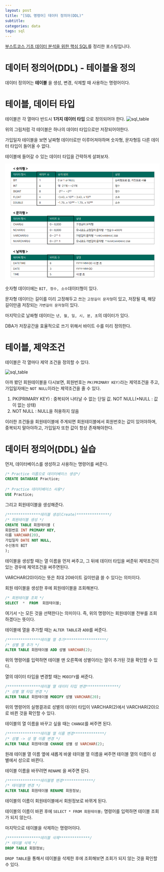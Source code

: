 ```yaml
---
layout: post
title: "[SQL 명령어] 데이터 정의어(DDL)"
subtitle:
categories: data
tags: sql
---
```


[부스트코스 기초 데이터 분석을 위한 핵심 SQL](https://www.boostcourse.org/ds102/joinLectures/114920)를 정리한 포스팅입니다.

# 데이터 정의어(DDL) - 테이블을 정의

데이터 정의어는 **테이블** 을 생성, 변경, 삭제할 때 사용하는 명령어이다.

# 테이블, 데이터 타입

테이블은 각 열마다 반드시 **1가지 데이터 타입** 으로 정의되어야 한다.
![sql_table](https://cphinf.pstatic.net/mooc/20210309_108/1615293978618hKsYw_PNG/_1.png)

위의 그림처럼 각 테이블은 하나의 데이터 타입으로만 저장되어야한다.

가입일자 테이블을 보면 날짜형 데이터로만 이루어져야하며 숫자형, 문자형등 다른 데이터 타입이 들어올 수 없다.

테이블에 들어갈 수 있는 데이터 타입을 간략하게 살펴보자.

![data_type](/assets/img/posts/data_type.png)

숫자형 데이터에는 `BIT, 정수, 소수`데이터형이 있다.

문자형 데이터는 길이를 미리 고정해두고 쓰는 `고정길이 문자형`이 있고, 저장될 때, 해당 길이만큼 저장되는 `가변길이 문자형`이 있다.

마지막으로 날짜형 데이터는 `년, 월, 일, 시, 분, 초`의 데이터가 있다.

DBA가 저장공간을 효율적으로 쓰기 위해서 바이트 수를 미리 정의한다.

# 테이블, 제약조건

테이블은 각 열마다 제약 조건을 정의할 수 있다.

![sql_table](https://cphinf.pstatic.net/mooc/20210309_108/1615293978618hKsYw_PNG/_1.png)

아까 봤던 회원테이블을 다시보면, 회원번호는 `PK(PRIMARY KEY)`라는 제약조건을 주고, 가입일자에는 `NOT NULL`이라는 제약조건을 줄 수 있다.

1. PK(PRIMARY KEY) : 중복되어 나타날 수 없는 단일 값. NOT NULL(\*NULL : 값이 없는 상태)
2. NOT NULL : NULL을 허용하지 않음

이러한 조건들을 회원테이블에 주게되면 회원테이블에서 회원번호는 값이 있어야하며, 중복되지 말아야하고, 가입일자 또한 값이 항상 존재해야한다.

# 데이터 정의어(DDL) 실습

먼저, 데이터베이스를 생성하고 사용하는 명령어를 써준다.

```sql
/* Practice 이름으로 데이터베이스 생성*/
CREATE DATABASE Practice;

/* Practice 데이터베이스 사용*/
USE Practice;
```

그리고 회원테이블을 생성해준다.

```sql
/***************테이블 생성(Create)***************/
/* 회원테이블 생성 */
CREATE TABLE 회원테이블 (
회원번호 INT PRIMARY KEY,
이름 VARCHAR(20),
가입일자 DATE NOT NULL,
수신동의 BIT
);
```

테이블을 생성할 때는 열 이름을 먼저 써주고, 그 뒤에 데이터 타입을 써준뒤 제약조건이 있는 경우에 제약조건을 써주면된다.

VARCHAR(20)이라는 뜻은 최대 20바이트 길이만큼 쓸 수 있다는 의미이다.

회원 테이블을 생성한 후에 회원테이블을 조회해본다.

```sql
/* 회원테이블 조회 */
SELECT  *  FROM  회원테이블;
```

여기서 `*`는 모든 것을 선택한다는 의미이다. 즉, 위의 명령어는 회원테이블 전부를 조회하겠다는 뜻이다.

테이블에 열을 추가할 때는 `ALTER TABLE`과 `ADD`를 써준다.

```sql
/***************테이블 열 추가*******************/
/* 성별 열 추가 */
ALTER TABLE 회원테이블 ADD 성별 VARCHAR(2);
```

위의 명령어를 입력하면 테이블 맨 오른쪽에 성별이라는 열이 추가된 것을 확인할 수 있다.

열의 데이터 타입을 변경할 때는 `MODIFY`를 써준다.

```sql
/***************테이블 열 데이터 타입 변경***************/
/* 성별 열 타입 변경 */
ALTER TABLE 회원테이블 MODIFY 성별 VARCHAR(20);
```

위의 명령어의 실행결과로 성별의 데이터 타입이 VARCHAR(2)에서 VARCHAR(20)으로 바뀐 것을 확인할 수 있다.

테이블의 열 이름을 바꾸고 싶을 때는 `CHANGE`를 써주면 된다.

```sql
/***************테이블 열 이름 변경**************/
/* 성별 -> 성 열 이름 변경 */
ALTER TABLE 회원테이블 CHANGE 성별 성 VARCHAR(2);
```

원래 테이블 열 이름 옆에 새롭게 바꿀 테이블 열 이름을 써주면 테이블 열의 이름이 성별에서 성으로 바뀐다.

테이블 이름을 바꾸려면 `RENAME` 을 써주면 된다.

```sql
/***************테이블명 변경**************/
/* 테이블명 변경 */
ALTER TABLE 회원테이블 RENAME 회원정보;
```

테이블의 이름이 회원테이블에서 회원정보로 바뀌게 된다.

테이블의 이름이 바뀐 후에 `SELECT * FROM 회원테이블;` 명령어를 입력하면 테이블 조회가 되지 않는다.

마지막으로 테이블을 삭제하는 명령어이다.

```sql
/***************테이블 삭제**************/
/* 테이블 삭제 */
DROP TABLE 회원정보;
```

`DROP TABLE`을 통해서 테이블을 삭제한 후에 조회해보면 조회가 되지 않는 것을 확인할 수 있다.
